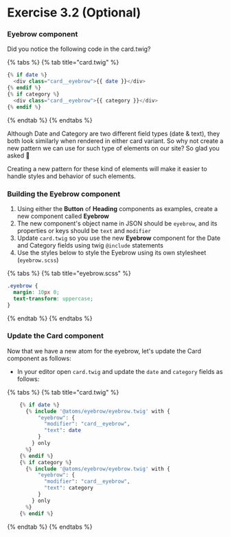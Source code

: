 # Exercise 3.2 \(Optional\)

### Eyebrow component

Did you notice the following code in the card.twig?

{% tabs %}
{% tab title="card.twig" %}
```php
{% if date %}
  <div class="card__eyebrow">{{ date }}</div>
{% endif %}
{% if category %}
  <div class="card__eyebrow">{{ category }}</div>
{% endif %}
```
{% endtab %}
{% endtabs %}

Although Date and Category are two different field types \(date & text\), they both look similarly when rendered in either card variant.  So why not create a new pattern we can use for such type of elements on our site?  So glad you asked 🙌

Creating a new pattern for these kind of elements will make it easier to handle styles and behavior of such elements. 

### Building the Eyebrow component

1. Using either the **Button** of **Heading** components as examples, create a new component called **Eyebrow**
2. The new component's object name in JSON should be `eyebrow`, and its properties or keys should be `text` and `modifier` 
3. Update `card.twig` so you use the new **Eyebrow** component for the Date and Category fields using twig `@include` statements
4. Use the styles below to style the Eyebrow using its own stylesheet \(`eyebrow.scss`\)

{% tabs %}
{% tab title="eyebrow.scss" %}
```css
.eyebrow {
  margin: 10px 0;
  text-transform: uppercase;
}
```
{% endtab %}
{% endtabs %}

### Update the Card component

Now that we have a new atom for the eyebrow, let's update the Card component as follows:

* In your editor open `card.twig` and update the `date` and `category` fields as follows:

{% tabs %}
{% tab title="card.twig" %}
```php
    {% if date %}
      {% include '@atoms/eyebrow/eyebrow.twig' with {
          "eyebrow": {
            "modifier": "card__eyebrow",
            "text": date
          }
        } only
      %}
    {% endif %}
    {% if category %}
      {% include '@atoms/eyebrow/eyebrow.twig' with {
          "eyebrow": {
            "modifier": "card__eyebrow",
            "text": category
          }
        } only
      %}
    {% endif %}
```
{% endtab %}
{% endtabs %}

